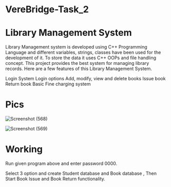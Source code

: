 # VereBridge-Task_2

# Library Management System

Library Management system is developed using C++ Programming Language and different variables, strings, classes have been used for the development of it. To store the data it uses C++ OOPs and file handling concept. This project provides the best system for managing library records. Here are a few features of this Library Management System.

  Login System
  Login options
  Add, modify, view and delete books
  Issue book
  Return book
  Basic Fine charging system

  # Pics
  ![Screenshot (568)](https://github.com/user-attachments/assets/502e7190-8ca7-4f1b-9fc8-aec29f9845c8)
  
  ![Screenshot (569)](https://github.com/user-attachments/assets/734373a1-123d-4cf0-9fe1-da0cd55bec09)

  # Working
  Run given program above and enter password 0000.

  Select 3 option and create Student database and Book database , Then Start Book Issue and Book Return functionality.

